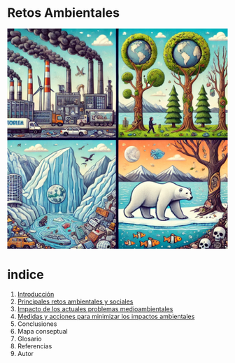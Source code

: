 # Retos Ambientales

![Retos Ambientales](img/retosAmbientales.jpg)

# indice 
1. [Introducción](introduccion.md) 
2. [Principales retos ambientales y sociales](retos-ambientales_sociales.md)
3. [Impacto de los actuales problemas medioambientales](problemasMedioambientales.md)
4. [Medidas y acciones para minimizar los impactos ambientales](minimizarImpactos.md)
5. Conclusiones
6. Mapa conseptual
7. Glosario
8. Referencias
9. Autor
